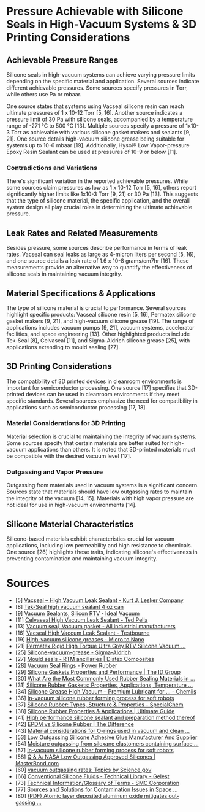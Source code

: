# Pressure Achievable with Silicone Seals in High-Vacuum Systems & 3D Printing Considerations

## Achievable Pressure Ranges

Silicone seals in high-vacuum systems can achieve varying pressure limits depending on the specific material and application. Several sources indicate different achievable pressures. Some sources specify pressures in Torr, while others use Pa or mbaar. 

One source states that systems using Vacseal silicone resin can reach ultimate pressures of 1 x 10-12 Torr [5, 16]. Another source indicates a pressure limit of 30 Pa with silicone seals, accompanied by a temperature range of -271 °C to 500 °C [13]. Multiple sources specify a pressure of 1x10-3 Torr as achievable with various silicone gasket makers and sealants [9, 21]. One source details high-vacuum silicone grease being suitable for systems up to 10-6 mbaar [19]. Additionally, Hysol® Low Vapor-pressure Epoxy Resin Sealant can be used at pressures of 10-9 or below [11]. 

### Contradictions and Variations

There's significant variation in the reported achievable pressures. While some sources claim pressures as low as 1 x 10-12 Torr [5, 16], others report significantly higher limits like 1x10-3 Torr [9, 21] or 30 Pa [13]. This suggests that the type of silicone material, the specific application, and the overall system design all play crucial roles in determining the ultimate achievable pressure. 

## Leak Rates and Related Measurements

Besides pressure, some sources describe performance in terms of leak rates. Vacseal can seal leaks as large as 4-micron liters per second [5, 16], and one source details a leak rate of 1.6 x 10-8 grams/cm7hr [16]. These measurements provide an alternative way to quantify the effectiveness of silicone seals in maintaining vacuum integrity.

## Material Specifications & Applications

The type of silicone material is crucial to performance. Several sources highlight specific products: Vacseal silicone resin [5, 16], Permatex silicone gasket makers [9, 21], and high-vacuum silicone grease [19]. The range of applications includes vacuum pumps [9, 21], vacuum systems, accelerator facilities, and space engineering [13].  Other highlighted products include Tek-Seal [8], Celvaseal [11], and Sigma-Aldrich silicone grease [25], with applications extending to mould sealing [27].



## 3D Printing Considerations

The compatibility of 3D printed devices in cleanroom environments is important for semiconductor processing. One source [17] specifies that 3D-printed devices can be used in cleanroom environments if they meet specific standards. Several sources emphasize the need for compatibility in applications such as semiconductor processing [17, 18]. 

### Material Considerations for 3D Printing

Material selection is crucial to maintaining the integrity of vacuum systems. Some sources specify that certain materials are better suited for high-vacuum applications than others. It is noted that 3D-printed materials must be compatible with the desired vacuum level [17].

### Outgassing and Vapor Pressure

Outgassing from materials used in vacuum systems is a significant concern. Sources state that materials should have low outgassing rates to maintain the integrity of the vacuum [14, 15]. Materials with high vapor pressure are not ideal for use in high-vacuum environments [14].

## Silicone Material Characteristics 

Silicone-based materials exhibit characteristics crucial for vacuum applications, including low permeability and high resistance to chemicals. One source [26] highlights these traits, indicating silicone's effectiveness in preventing contamination and maintaining vacuum integrity.

# Sources
- [5] [Vacseal – High Vacuum Leak Sealant - Kurt J. Lesker Company](https://www.lesker.com/newweb/fluids/sealants-leaksealant-kjlc/vacseal/)
- [8] [Tek-Seal high vacuum sealant 4 oz can](https://www.vacuum-pumps.us/store/Maintenance-Products/Tek-Seal-vacuum-sealant-8oz-can.html)
- [9] [Vacuum Sealants, Silicon RTV - Ideal Vacuum](https://www.idealvac.com/en-us/Vacuum-Fluids-Oils-and-Greases-Vacuum-Sealants-Silicon-RTV/pl/4-77-963?srsltid=AfmBOorDHkI3d-c_ToC2w9OLN3ooULFcrm2j9ValoOR-jlg9Hu7b9bwX)
- [11] [Celvaseal High Vacuum Leak Sealant - Ted Pella](https://www.tedpella.com/vacuum_html/High_Vacuum_Leak_Sealants.aspx)
- [13] [Vacuum seal, Vacuum gasket - All industrial manufacturers](https://www.directindustry.com/industrial-manufacturer/vacuum-seal-246277.html)
- [16] [Vacseal High Vaccum Leak Sealant - Testbourne](https://www.testbourne.com/high-vacuum-greases-and-waxes/vacseal-high-vaccum-leak-sealant-2)
- [19] [High-vacuum silicone greases - Micro to Nano](https://www.microtonano.com/Micro-Tec-G4-high-vacuum-silicone-grease.php)
- [21] [Permatex Rigid High Torque Ultra Grey RTV Silicone Vacuum ...](https://www.idealvac.com/en-us/Permatex-Rigid-High-Torque-Ultra-Grey-RTV-Silicone-Vacuum-Equipment-Gasket-Maker/pp/P102143?srsltid=AfmBOoqihG2TvtjzQJnjhlkENBLjSH6k8X4tIVExqmMx9pi7k0mOJRv6)
- [25] [Silicone-vacuum-grease - Sigma-Aldrich](https://www.sigmaaldrich.com/US/en/search/silicone-vacuum-grease?focus=documents&page=1&perpage=30&sort=relevance&term=silicone-vacuum-grease&type=site_content&srsltid=AfmBOopXdrlPfNRf0gSCyBjqqYuK_rOSYu0cBhAPEJbgmJR1NJL4fzfa)
- [27] [Mould seals - RTM ancillaries | Diatex Composites](https://www.diatex.com/diatex-produit/mould-seals/)
- [28] [Vacuum Seal Rings - Power Rubber](https://powerrubber.com/en/blog/oringi-w-prozni-o-rings-in-a-vacuum)
- [29] [Silicone Gaskets Properties and Performance | The ID Group](https://www.idgroup.ca/blog/silicone-gaskets-properties-and-performance/)
- [30] [What Are the Most Commonly Used Rubber Sealing Materials in ...](https://elitevak.com/what-are-the-most-commonly-used-rubber-sealing-materials-in-vacuum-systems-and-why/)
- [31] [Silicone Rubber Gaskets: Properties, Applications, Temperature ...](https://rubberxperts.com/silicone-rubber-gaskets/)
- [34] [Silicone Grease High Vacuum – Premium Lubricant for ... - Chemiis](https://chemiis.com/product/silicone-grease-high-vacuum/?srsltid=AfmBOoqYGZxO7Almbr1vhjT40wioyyUssJGWaMllh3WEvLivhxZz9pKZ)
- [36] [In-vacuum silicone rubber forming process for soft robots](https://robomechjournal.springeropen.com/articles/10.1186/s40648-025-00296-4)
- [37] [Silicone Rubber: Types, Structure & Properties - SpecialChem](https://www.specialchem.com/plastics/guide/silicone-rubber-elastomer)
- [38] [Silicone Rubber Properties & Applications | Ultimate Guide](https://www.rubberandseal.com/properties-and-applications-of-silicone-rubber/)
- [41] [High performance silicone sealant and preparation method thereof](https://patents.google.com/patent/CN104152102A/en)
- [42] [EPDM vs Silicone Rubber | The Difference](https://silicone.co.uk/news/silicone-rubber-vs-epdm/)
- [43] [Material considerations for O-rings used in vacuum and clean ...](https://www.uccomponents.com/material-considerations-for-o-rings-used-in-vacuum-and-clean-critical-environments/)
- [53] [Low Outgassing Silicone Adhesive Glue Manufacturer And Supplier](https://www.adhesivesmanufacturer.com/low-outgassing-adhesive/)
- [54] [Moisture outgassing from siloxane elastomers containing surface ...](https://www.researchgate.net/publication/333352450_Moisture_outgassing_from_siloxane_elastomers_containing_surface-treated-silica_fillers)
- [57] [In-vacuum silicone rubber forming process for soft robots](https://robomechjournal.springeropen.com/articles/10.1186/s40648-025-00296-4)
- [58] [Q & A: NASA Low Outgassing Approved Silicones | MasterBond.com](https://www.masterbond.com/q-and-a/nasa-low-outgassing-approved-silicones)
- [60] [vacuum outgassing rates: Topics by Science.gov](https://www.science.gov/topicpages/v/vacuum+outgassing+rates)
- [66] [Conventional Silicone Fluids - Technical Library - Gelest](https://technical.gelest.com/brochures/silicone-fluids/conventional-silicone-fluids/)
- [73] [Technical Information/Glossary of Terms - SMC Corporation](https://www.smcworld.com/support/glossary/en-jp/high_vacuum/)
- [77] [Sources and Solutions for Contamination Issues in Space ...](https://www.lesker.com/blog/sources-and-solutions-for-contamination-issues-in-space-simulation-tvac-systems)
- [80] [(PDF) Atomic layer deposited aluminum oxide mitigates out- gassing ...](https://www.academia.edu/41972984/Atomic_layer_deposited_aluminum_oxide_mitigates_out_gassing_from_fused_filament_fabrication_based_3_D_printed_components)